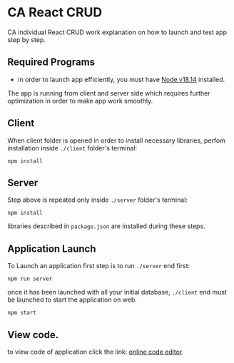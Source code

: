 # CA React CRUD

CA individual React CRUD work explanation on how to launch and test app step by step.


## Required Programs

- in order to launch app efficiently, you must have [Node v18.14](https://nodejs.org/en/) installed.

The app is running from client and server side which requires further optimization in order to make app work smoothly.

## Client 

When client folder is opened in order to install necessary libraries, perfom installation inside `./client` folder's terminal:

```
npm install
```


## Server

Step above is repeated only inside `./server` folder's terminal:

```
npm install
```

libraries described in `package.json` are installed during these steps.


## Application Launch

To Launch an application first step is to run `./server` end first: 

```
npm run server
```
once it has been launched with all your initial database, `./client` end must be launched to start the application on web.

```
npm start
```

## View code.

to view code of application click the link: [online code editor](https://github.dev/aivarasroz/react-crud).